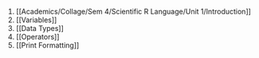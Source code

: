 1. [[Academics/Collage/Sem 4/Scientific R Language/Unit 1/Introduction]]
2. [[Variables]]
3. [[Data Types]]
4. [[Operators]]
5. [[Print Formatting]]